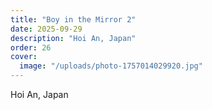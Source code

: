 ```yaml
---
title: "Boy in the Mirror 2"
date: 2025-09-29
description: "Hoi An, Japan"
order: 26
cover:
  image: "/uploads/photo-1757014029920.jpg"
---
```


Hoi An, Japan